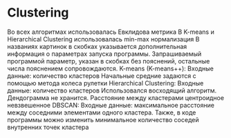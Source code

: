 # Clustering
Во всех алгоритмах использовалась Евклидова метрика
В K-means и Hierarchical Clustering использовалась min-max нормализация
В названиях картинок в скобках указывается дополнительная информация о параметрах запуска программы. Запрашиваемый программой параметр, указан в скобках без пояснений, остальные числа пояснением сопровождаются.
K-means (K-means++):
	Входные данные: количество кластеров
	Начальные средние задаются с помощью метода колеса рулетки
Hierarchical Clustering:
	Входные данные: количество кластеров
	Использовался восходящий алгоритм. Дендограмма не хранится. Расстояние между кластерами центроидное невзвешенное
DBSCAN:
	Входные данные: максимальное расстояние между соседними элементами одного кластера. Также, в коде программы можно изменить минимальное количество соседей внутренних точек кластера
